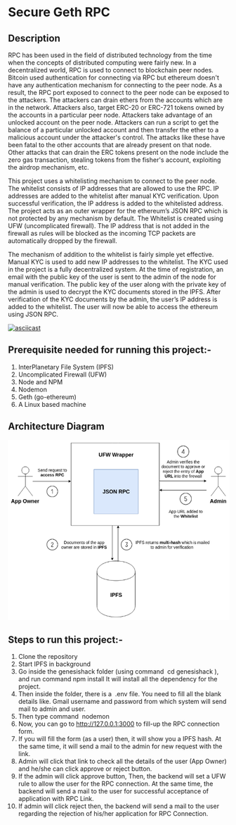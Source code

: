 # Secure Geth RPC

## Description
RPC has been used in the field of distributed technology from the time when the concepts of distributed computing were fairly new. In a decentralized world, RPC is used to connect to blockchain peer nodes. Bitcoin used authentication for connecting via RPC but ethereum doesn't have any authentication mechanism for connecting to the peer node. As a result, the RPC port exposed to connect to the peer node can be exposed to the attackers. The attackers can drain ethers from the accounts which are in the network. Attackers also, target ERC-20 or ERC-721 tokens owned by the accounts in a particular peer node. Attackers take advantage of an unlocked account on the peer node. Attackers can run a script to get the balance of a particular unlocked account and then transfer the ether to a malicious account under the attacker's control. The attacks like these have been fatal to the other accounts that are already present on that node. Other attacks that can drain the ERC tokens present on the node include the zero gas transaction, stealing tokens from the fisher's account, exploiting the airdrop mechanism, etc.

This project uses a whitelisting mechanism to connect to the peer node. The whitelist consists of IP addresses that are allowed to use the RPC. IP addresses are added to the whitelist after manual KYC verification. Upon successful verification, the IP address is added to the whitelisted address. The project acts as an outer wrapper for the ethereum’s JSON RPC which is not protected by any mechanism by default. The Whitelist is created using UFW (uncomplicated firewall). The IP address that is not added in the firewall as rules will be blocked as the incoming TCP packets are automatically dropped by the firewall. 

The mechanism of addition to the whitelist is fairly simple yet effective. Manual KYC is used to add new IP addresses to the whitelist. The KYC used in the project is a fully decentralized system. At the time of registration, an email with the public key of the user is sent to the admin of the node for manual verification. The public key of the user along with the private key of the admin is used to decrypt the KYC documents stored in the IPFS. After verification of the KYC documents by the admin, the user’s IP address is added to the whitelist. The user will now be able to access the ethereum using JSON RPC.

[![asciicast](https://img.youtube.com/vi/oKeG7z2swoM/0.jpg)](https://www.youtube.com/watch?v=oKeG7z2swoM) 

## Prerequisite needed for running this project:-
1. InterPlanetary File System (IPFS)
2. Uncomplicated Firewall (UFW)
3. Node and NPM
4. Nodemon
5. Geth (go-ethereum)
6. A Linux based machine

## Architecture Diagram
![alt text](https://github.com/princesinha19/secure-geth-rpc/blob/dev/images/Secure%20RPC.png)

## Steps to run this project:-
1. Clone the repository
2. Start IPFS in background
3. Go inside the genesishack folder (using command ​ cd genesishack​ ), and run command
npm install
It will install all the dependency for the project.
4. Then inside the folder, there is a ​ .env file. You need to fill all the blank details like. Gmail
username and password from which system will send mail to admin and user.
5. Then type command ​ nodemon
6. Now, you can go to http://127.0.0.1:3000 to fill-up the RPC connection form.
7. If you will fill the form (as a user) then, it will show you a IPFS hash. At the same time, it
will send a mail to the admin for new request with the link.
8. Admin will click that link to check all the details of the user (App Owner) and he/she can
click approve or reject button.
9. If the admin will click approve button, Then, the backend will set a UFW rule to allow the
user for the RPC connection. At the same time, the backend will send a mail to the user
for successful acceptance of application with RPC Link.
10. If admin will click reject then, the backend will send a mail to the user regarding the
rejection of his/her application for RPC Connection.
